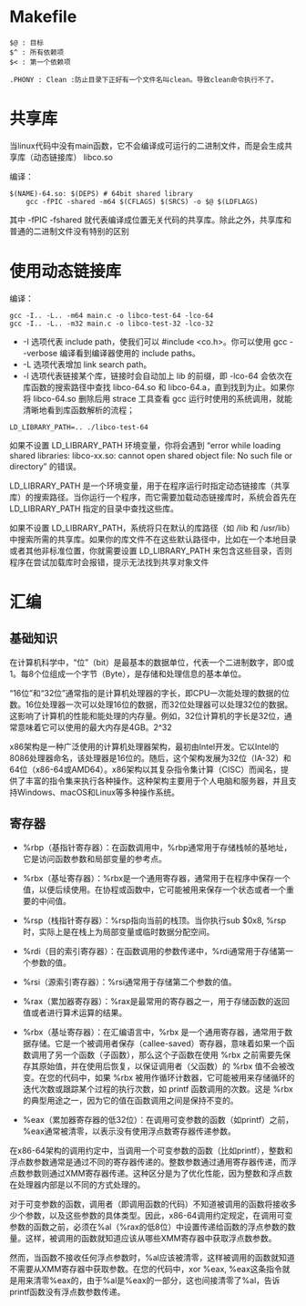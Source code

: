 # Makefile
    $@ : 目标
    $^ : 所有依赖项
    $< : 第一个依赖项

    .PHONY : Clean :防止目录下正好有一个文件名叫clean。导致clean命令执行不了。

# 共享库

当linux代码中没有main函数，它不会编译成可运行的二进制文件，而是会生成共享库（动态链接库） libco.so

编译：
```
$(NAME)-64.so: $(DEPS) # 64bit shared library
    gcc -fPIC -shared -m64 $(CFLAGS) $(SRCS) -o $@ $(LDFLAGS)
```

其中 -fPIC -fshared 就代表编译成位置无关代码的共享库。除此之外，共享库和普通的二进制文件没有特别的区别

# 使用动态链接库

编译：
```
gcc -I.. -L.. -m64 main.c -o libco-test-64 -lco-64
gcc -I.. -L.. -m32 main.c -o libco-test-32 -lco-32
```

-   -I 选项代表 include path，使我们可以 #include <co.h>。你可以使用 gcc --verbose 编译看到编译器使用的 include paths。
-   -L 选项代表增加 link search path。
-   -l 选项代表链接某个库，链接时会自动加上 lib 的前缀，即 -lco-64 会依次在库函数的搜索路径中查找 libco-64.so 和 libco-64.a，直到找到为止。如果你将 libco-64.so 删除后用 strace 工具查看 gcc 运行时使用的系统调用，就能清晰地看到库函数解析的流程；
  
```
LD_LIBRARY_PATH=.. ./libco-test-64

```
如果不设置 LD_LIBRARY_PATH 环境变量，你将会遇到 “error while loading shared libraries: libco-xx.so: cannot open shared object file: No such file or directory” 的错误。

LD_LIBRARY_PATH 是一个环境变量，用于在程序运行时指定动态链接库（共享库）的搜索路径。当你运行一个程序，而它需要加载动态链接库时，系统会首先在 LD_LIBRARY_PATH 指定的目录中查找这些库。

如果不设置 LD_LIBRARY_PATH，系统将只在默认的库路径（如 /lib 和 /usr/lib）中搜索所需的共享库。如果你的库文件不在这些默认路径中，比如在一个本地目录或者其他非标准位置，你就需要设置 LD_LIBRARY_PATH 来包含这些目录，否则程序在尝试加载库时会报错，提示无法找到共享对象文件


# 汇编

## 基础知识
在计算机科学中，“位”（bit）是最基本的数据单位，代表一个二进制数字，即0或1。每8个位组成一个字节（Byte），是存储和处理信息的基本单位。

“16位”和“32位”通常指的是计算机处理器的字长，即CPU一次能处理的数据的位数。16位处理器一次可以处理16位的数据，而32位处理器可以处理32位的数据。这影响了计算机的性能和能处理的内存量。例如，32位计算机的字长是32位，通常意味着它可以使用的最大内存是4GB。2^32

x86架构是一种广泛使用的计算机处理器架构，最初由Intel开发。它以Intel的8086处理器命名，该处理器是16位的。随后，这个架构发展为32位（IA-32）和64位（x86-64或AMD64）。x86架构以其复杂指令集计算（CISC）而闻名，提供了丰富的指令集来执行各种操作。这种架构主要用于个人电脑和服务器，并且支持Windows、macOS和Linux等多种操作系统。

## 寄存器
- %rbp（基指针寄存器）：在函数调用中，%rbp通常用于存储栈帧的基地址，它是访问函数参数和局部变量的参考点。
- %rbx（基址寄存器）：%rbx是一个通用寄存器，通常用于在程序中保存一个值，以便后续使用。在协程或函数中，它可能被用来保存一个状态或者一个重要的中间值。
- %rsp（栈指针寄存器）：%rsp指向当前的栈顶。当你执行sub $0x8, %rsp时，实际上是在栈上为局部变量或临时数据分配空间。
- %rdi（目的索引寄存器）：在函数调用的参数传递中，%rdi通常用于存储第一个参数的值。
- %rsi（源索引寄存器）：%rsi通常用于存储第二个参数的值。
- %rax（累加器寄存器）：%rax是最常用的寄存器之一，用于存储函数的返回值或者进行算术运算的结果。
- %rbx（基址寄存器）：在汇编语言中，%rbx 是一个通用寄存器，通常用于数据存储。它是一个被调用者保存（callee-saved）寄存器，意味着如果一个函数调用了另一个函数（子函数），那么这个子函数在使用 %rbx 之前需要先保存其原始值，并在使用后恢复，以保证调用者（父函数）的 %rbx 值不会被改变。在您的代码中，如果 %rbx 被用作循环计数器，它可能被用来存储循环的迭代次数或跟踪某个过程的执行次数，如 printf 函数调用的次数。这是 %rbx 的典型用途之一，因为它的值在函数调用之间是保持不变的。
  
- %eax（累加器寄存器的低32位）：在调用可变参数的函数（如printf）之前，%eax通常被清零，以表示没有使用浮点数寄存器传递参数。


在x86-64架构的调用约定中，当调用一个可变参数的函数（比如printf），整数和浮点数参数通常是通过不同的寄存器传递的。整数参数通过通用寄存器传递，而浮点数参数则通过XMM寄存器传递。这种区分是为了优化性能，因为整数和浮点数在处理器内部是以不同的方式处理的。

对于可变参数的函数，调用者（即调用函数的代码）不知道被调用的函数将接收多少个参数，以及这些参数的具体类型。因此，x86-64调用约定规定，在调用可变参数的函数之前，必须在%al（%rax的低8位）中设置传递给函数的浮点参数的数量。这样，被调用的函数就知道应该从哪些XMM寄存器中获取浮点数参数。

然而，当函数不接收任何浮点参数时，%al应该被清零，这样被调用的函数就知道不需要从XMM寄存器中获取参数。在您的代码中，xor %eax, %eax这条指令就是用来清零%eax的，由于%al是%eax的一部分，这也间接清零了%al，告诉printf函数没有浮点数参数传递。
